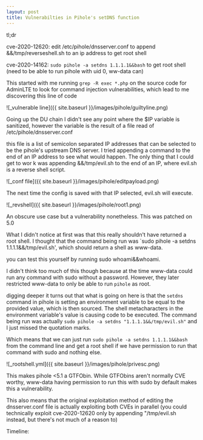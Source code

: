 ```yaml
---
layout: post
title: Vulnerabilties in Pihole's setDNS function
---
```


tl;dr

cve-2020-12620: edit /etc/pihole/dnsserver.conf to append &&/tmp/reverseshell.sh to an ip address to get root shell

cve-2020-14162: ```sudo pihole -a setdns 1.1.1.1&&bash``` to get root shell (need to be able to run pihole with uid 0, ww-data can)

This started with me running `grep -R exec *.php` on the source code for AdminLTE to look for command injection vulnerabilities, which lead to me discovering this line of code

![_vulnerable line]({{ site.baseurl }}/images/pihole/guiltyline.png)

Going up the DU chain I didn't see any point where the $IP variable is sanitized, however the variable is the result of a file read of /etc/pihole/dnsserver.conf

this file is a list of semicolon separated IP addresses that can be selected to be the pihole's upstream DNS server. I tried appending a command to the end of an IP address to see what would happen. The only thing that I could get to wor k was appending &&/tmp/evil.sh to the end of an IP, where evil.sh is a reverse shell script.

![_conf file]({{ site.baseurl }}/images/pihole/editpayload.png)

The next time the config is saved with that IP selected, evil.sh will execute.

![_revshell]({{ site.baseurl }}/images/pihole/root1.png)

An obscure use case but a vulnerability nonetheless. This was patched on 5.0

What I didn't notice at first was that this really shouldn't have returned a root shell. I thought that the command being run was `sudo pihole -a setdns 1.1.1.1&&/tmp/evil.sh', which should return a shell as www-data. 

you can test this yourself by running sudo whoami&&whoami.

I didn't think too much of this though because at the time www-data could run any command with sudo without a password. However, they later restricted www-data to only be able to run `pihole` as root.

digging deeper it turns out that what is going on here is that the `setdns` command in pihole is setting an environment variable to be equal to the provided value, which is then sourced. The shell metacharacters in the environment variable's value is causing code to be executed. The command being run was actually `sudo pihole -a setdns "1.1.1.1&&/tmp/evil.sh"` and I just missed the quotation marks.

Which means that we can just run `sudo pihole -a setdns 1.1.1.1&&bash` from the command line and get a root shell if we have permission to run that command with sudo and nothing else.

![_rootshell.yml]({{ site.baseurl }}/images/pihole/privesc.png)

This makes pihole <5.1 a GTFObin. While GTFObins aren't normally CVE worthy, www-data having permission to run this with sudo by default makes this a vulnerability.

This also means that the original exploitation method of editing the dnsserver.conf file is actually exploiting both CVEs in parallel (you could technically exploit cve-2020-12620 only by appending "/tmp/evil.sh instead, but there's not much of a reason to)

Timeline:

